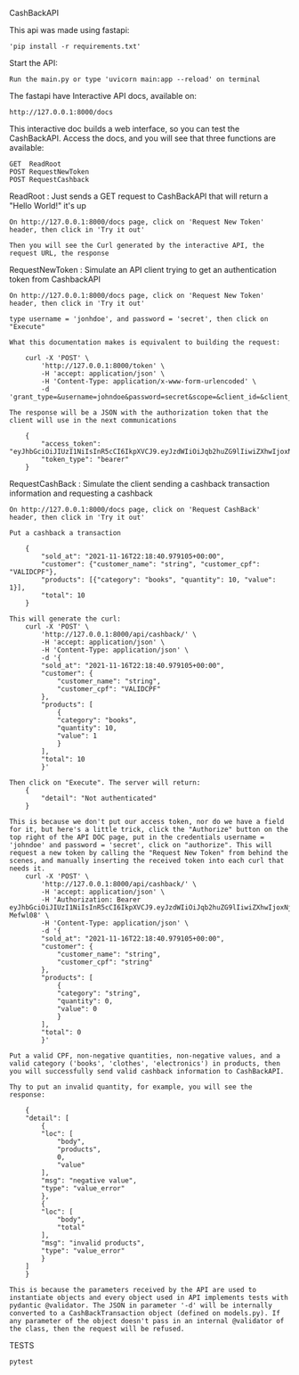 
CashBackAPI

This api was made using fastapi:

    'pip install -r requirements.txt'

Start the API:

    Run the main.py or type 'uvicorn main:app --reload' on terminal

The fastapi have Interactive API docs, available on:

    http://127.0.0.1:8000/docs

This interactive doc builds a web interface, so you can test the CashBackAPI. Access the docs, and you will see that three functions are available:

    GET  ReadRoot
    POST RequestNewToken
    POST RequestCashback

ReadRoot : Just sends a GET request to CashBackAPI that will return a "Hello World!" it's up
    
    On http://127.0.0.1:8000/docs page, click on 'Request New Token' header, then click in 'Try it out'

    Then you will see the Curl generated by the interactive API, the request URL, the response
    
RequestNewToken : Simulate an API client trying to get an authentication token from CashbackAPI

    On http://127.0.0.1:8000/docs page, click on 'Request New Token' header, then click in 'Try it out'

    type username = 'jonhdoe', and password = 'secret', then click on "Execute"

    What this documentation makes is equivalent to building the request:

        curl -X 'POST' \
            'http://127.0.0.1:8000/token' \
            -H 'accept: application/json' \
            -H 'Content-Type: application/x-www-form-urlencoded' \
            -d 'grant_type=&username=johndoe&password=secret&scope=&client_id=&client_secret='

    The response will be a JSON with the authorization token that the client will use in the next communications
            
        {
            "access_token": "eyJhbGciOiJIUzI1NiIsInR5cCI6IkpXVCJ9.eyJzdWIiOiJqb2huZG9lIiwiZXhwIjoxNjM3MTAzMzEyfQ.xT39ywLb4avQQVT_afObGq5u1bGoG5dA8yC7O_NYadk",
            "token_type": "bearer"
        }   
    
RequestCashBack : Simulate the client sending a cashback transaction information and requesting a cashback

    On http://127.0.0.1:8000/docs page, click on 'Request CashBack' header, then click in 'Try it out'

    Put a cashback a transaction

        {
            "sold_at": "2021-11-16T22:18:40.979105+00:00",
            "customer": {"customer_name": "string", "customer_cpf": "VALIDCPF"},
            "products": [{"category": "books", "quantity": 10, "value": 1}], 
            "total": 10
        }

    This will generate the curl:
        curl -X 'POST' \
            'http://127.0.0.1:8000/api/cashback/' \
            -H 'accept: application/json' \
            -H 'Content-Type: application/json' \
            -d '{
            "sold_at": "2021-11-16T22:18:40.979105+00:00",
            "customer": {
                "customer_name": "string",
                "customer_cpf": "VALIDCPF"
            },
            "products": [
                {
                "category": "books",
                "quantity": 10,
                "value": 1
                }
            ],
            "total": 10
            }'

    Then click on "Execute". The server will return:
        {
            "detail": "Not authenticated"
        }

    This is because we don't put our access token, nor do we have a field for it, but here's a little trick, click the "Authorize" button on the top right of the API DOC page, put in the credentials username = 'johndoe' and password = 'secret', click on "authorize". This will request a new token by calling the "Request New Token" from behind the scenes, and manually inserting the received token into each curl that needs it.
        curl -X 'POST' \
            'http://127.0.0.1:8000/api/cashback/' \
            -H 'accept: application/json' \
            -H 'Authorization: Bearer eyJhbGciOiJIUzI1NiIsInR5cCI6IkpXVCJ9.eyJzdWIiOiJqb2huZG9lIiwiZXhwIjoxNjM3MTA0OTcwfQ.fwNERQq4ko1z8JOYHILlo_6uOwvWGdF_UK4-Mefwl08' \
            -H 'Content-Type: application/json' \
            -d '{
            "sold_at": "2021-11-16T22:18:40.979105+00:00",
            "customer": {
                "customer_name": "string",
                "customer_cpf": "string"
            },
            "products": [
                {
                "category": "string",
                "quantity": 0,
                "value": 0
                }
            ],
            "total": 0
            }'

    Put a valid CPF, non-negative quantities, non-negative values, and a valid category ('books', 'clothes', 'electronics') in products, then you will successfully send valid cashback information to CashBackAPI.

    Thy to put an invalid quantity, for example, you will see the response:

        {
        "detail": [
            {
            "loc": [
                "body",
                "products",
                0,
                "value"
            ],
            "msg": "negative value",
            "type": "value_error"
            },
            {
            "loc": [
                "body",
                "total"
            ],
            "msg": "invalid products",
            "type": "value_error"
            }
        ]
        }

    This is because the parameters received by the API are used to instantiate objects and every object used in API implements tests with pydantic @validator. The JSON in parameter '-d' will be internally converted to a CashBackTransaction object (defined on models.py). If any parameter of the object doesn't pass in an internal @validator of the class, then the request will be refused.
    
        
TESTS

    pytest
